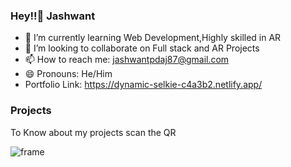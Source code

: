 ### Hey!!👋 Jashwant

<!-- - 🔭 I’m currently working on -->
- 🌱 I’m currently learning Web Development,Highly skilled in AR
- 👯 I’m looking to collaborate on Full stack  and AR Projects
- 📫 How to reach me: jashwantpdaj87@gmail.com
- 😄 Pronouns: He/Him
- Portfolio Link: https://dynamic-selkie-c4a3b2.netlify.app/

### Projects
To Know about my projects scan the QR


![frame](https://user-images.githubusercontent.com/70618404/211996095-5fd931b2-6fdd-43f5-a929-a9ef6ad4a838.png)
